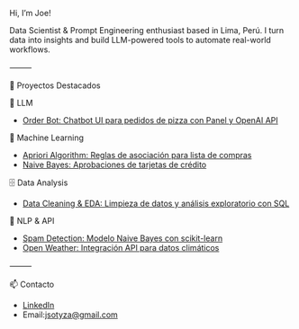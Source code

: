 Hi, I’m Joe!

Data Scientist & Prompt Engineering enthusiast based in Lima, Perú. I turn data into insights and build LLM-powered tools to automate real-world workflows.

⸻

🚀 Proyectos Destacados

🧠 LLM
- [Order Bot: Chatbot UI para pedidos de pizza con Panel y OpenAI API](https://github.com/joesotomayor/PortfolioProjects/blob/main/prompt_engineering_course_deeplearningai.py)

🤖 Machine Learning
- [Apriori Algorithm: Reglas de asociación para lista de compras](https://github.com/JoeSotomayor/PortfolioProjects/blob/main/Apriori_Algorithm.ipynb)
- [Naive Bayes: Aprobaciones de tarjetas de crédito](https://github.com/JoeSotomayor/PortfolioProjects/blob/main/Credit_Card_Approval_Naive_Bayes_Algorithm.ipynb)


🗄️ Data Analysis
- [Data Cleaning & EDA: Limpieza de datos y análisis exploratorio con SQL](https://github.com/JoeSotomayor/PortfolioProjects/blob/main/Exploratory%20Data%20Analysis.sql)

💬 NLP & API
- [Spam Detection: Modelo Naive Bayes con scikit-learn](https://github.com/JoeSotomayor/PortfolioProjects/blob/main/NB_Spam_Detection_Multinomial.ipynb)
- [Open Weather: Integración API para datos climáticos](https://github.com/JoeSotomayor/PortfolioProjects/blob/main/OpenWeatherMap_API.ipynb)

⸻

📫 Contacto

- [LinkedIn](https://www.linkedin.com/in/joesy/)
- Email:jsotyza@gmail.com
  
<!--
**JoeSotomayor/JoeSotomayor** is a ✨ _special_ ✨ repository because its `README.md` (this file) appears on your GitHub profile.

Here are some ideas to get you started:

- 🔭 I’m currently working on ...
- 🌱 I’m currently learning ...
- 👯 I’m looking to collaborate on ...
- 🤔 I’m looking for help with ...
- 💬 Ask me about ...
- 📫 How to reach me: ...
- 😄 Pronouns: ...
- ⚡ Fun fact: ...
-->
